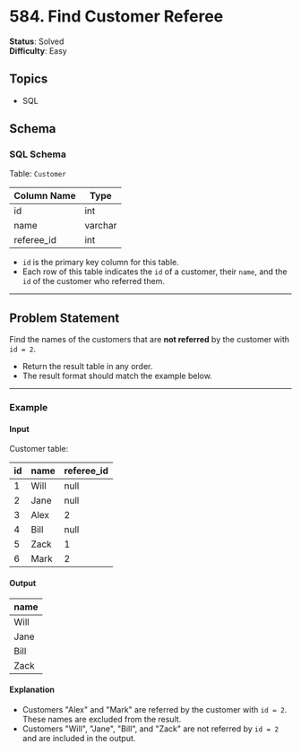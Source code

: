 # 584. Find Customer Referee

**Status**: Solved  
**Difficulty**: Easy  

## Topics  
- SQL  

## Schema

### SQL Schema
Table: `Customer`

| Column Name | Type    |
|-------------|---------|
| id          | int     |
| name        | varchar |
| referee_id  | int     |

- `id` is the primary key column for this table.
- Each row of this table indicates the `id` of a customer, their `name`, and the `id` of the customer who referred them.

---

## Problem Statement

Find the names of the customers that are **not referred** by the customer with `id = 2`.

- Return the result table in any order.
- The result format should match the example below.

---

### Example

#### Input

Customer table:

| id | name | referee_id |
|----|------|------------|
| 1  | Will | null       |
| 2  | Jane | null       |
| 3  | Alex | 2          |
| 4  | Bill | null       |
| 5  | Zack | 1          |
| 6  | Mark | 2          |

#### Output

| name  |
|-------|
| Will  |
| Jane  |
| Bill  |
| Zack  |

#### Explanation
- Customers "Alex" and "Mark" are referred by the customer with `id = 2`. These names are excluded from the result.
- Customers "Will", "Jane", "Bill", and "Zack" are not referred by `id = 2` and are included in the output.
